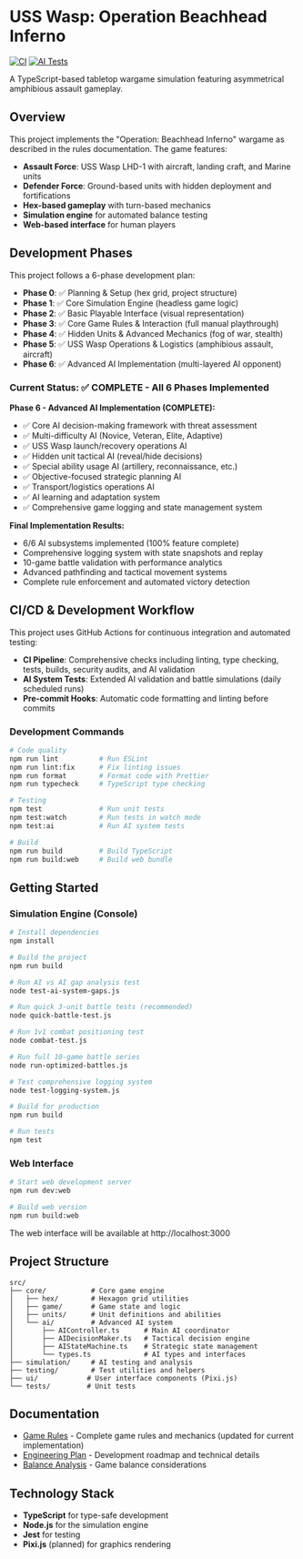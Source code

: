 # USS Wasp: Operation Beachhead Inferno

[![CI](https://github.com/imjasonh/uss-wasp/actions/workflows/ci.yml/badge.svg)](https://github.com/imjasonh/uss-wasp/actions/workflows/ci.yml)
[![AI Tests](https://github.com/imjasonh/uss-wasp/actions/workflows/ai-tests.yml/badge.svg)](https://github.com/imjasonh/uss-wasp/actions/workflows/ai-tests.yml)

A TypeScript-based tabletop wargame simulation featuring asymmetrical amphibious assault gameplay.

## Overview

This project implements the "Operation: Beachhead Inferno" wargame as described in the rules documentation. The game features:

- **Assault Force**: USS Wasp LHD-1 with aircraft, landing craft, and Marine units
- **Defender Force**: Ground-based units with hidden deployment and fortifications
- **Hex-based gameplay** with turn-based mechanics
- **Simulation engine** for automated balance testing
- **Web-based interface** for human players

## Development Phases

This project follows a 6-phase development plan:

- **Phase 0**: ✅ Planning & Setup (hex grid, project structure)
- **Phase 1**: ✅ Core Simulation Engine (headless game logic)
- **Phase 2**: ✅ Basic Playable Interface (visual representation)
- **Phase 3**: ✅ Core Game Rules & Interaction (full manual playthrough)
- **Phase 4**: ✅ Hidden Units & Advanced Mechanics (fog of war, stealth)
- **Phase 5**: ✅ USS Wasp Operations & Logistics (amphibious assault, aircraft)
- **Phase 6**: ✅ Advanced AI Implementation (multi-layered AI opponent)

### Current Status: ✅ COMPLETE - All 6 Phases Implemented

**Phase 6 - Advanced AI Implementation (COMPLETE):**
- ✅ Core AI decision-making framework with threat assessment
- ✅ Multi-difficulty AI (Novice, Veteran, Elite, Adaptive)  
- ✅ USS Wasp launch/recovery operations AI
- ✅ Hidden unit tactical AI (reveal/hide decisions)
- ✅ Special ability usage AI (artillery, reconnaissance, etc.)
- ✅ Objective-focused strategic planning AI
- ✅ Transport/logistics operations AI
- ✅ AI learning and adaptation system
- ✅ Comprehensive game logging and state management system

**Final Implementation Results:**
- 6/6 AI subsystems implemented (100% feature complete)
- Comprehensive logging system with state snapshots and replay
- 10-game battle validation with performance analytics  
- Advanced pathfinding and tactical movement systems
- Complete rule enforcement and automated victory detection

## CI/CD & Development Workflow

This project uses GitHub Actions for continuous integration and automated testing:

- **CI Pipeline**: Comprehensive checks including linting, type checking, tests, builds, security audits, and AI validation
- **AI System Tests**: Extended AI validation and battle simulations (daily scheduled runs)
- **Pre-commit Hooks**: Automatic code formatting and linting before commits

### Development Commands

```bash
# Code quality
npm run lint          # Run ESLint
npm run lint:fix      # Fix linting issues
npm run format        # Format code with Prettier
npm run typecheck     # TypeScript type checking

# Testing
npm test              # Run unit tests
npm test:watch        # Run tests in watch mode
npm test:ai           # Run AI system tests

# Build
npm run build         # Build TypeScript
npm run build:web     # Build web bundle
```

## Getting Started

### Simulation Engine (Console)
```bash
# Install dependencies
npm install

# Build the project
npm run build

# Run AI vs AI gap analysis test  
node test-ai-system-gaps.js

# Run quick 3-unit battle tests (recommended)
node quick-battle-test.js

# Run 1v1 combat positioning test
node combat-test.js

# Run full 10-game battle series 
node run-optimized-battles.js

# Test comprehensive logging system
node test-logging-system.js

# Build for production
npm run build

# Run tests
npm test
```

### Web Interface
```bash
# Start web development server
npm run dev:web

# Build web version
npm run build:web
```

The web interface will be available at http://localhost:3000

## Project Structure

```
src/
├── core/           # Core game engine
│   ├── hex/        # Hexagon grid utilities  
│   ├── game/       # Game state and logic
│   ├── units/      # Unit definitions and abilities
│   └── ai/         # Advanced AI system
│       ├── AIController.ts      # Main AI coordinator
│       ├── AIDecisionMaker.ts   # Tactical decision engine
│       ├── AIStateMachine.ts    # Strategic state management
│       └── types.ts             # AI types and interfaces
├── simulation/     # AI testing and analysis
├── testing/        # Test utilities and helpers
├── ui/            # User interface components (Pixi.js)
└── tests/         # Unit tests
```

## Documentation

- [Game Rules](rules.md) - Complete game rules and mechanics (updated for current implementation)
- [Engineering Plan](docs/plan.md) - Development roadmap and technical details
- [Balance Analysis](docs/balance.md) - Game balance considerations

## Technology Stack

- **TypeScript** for type-safe development
- **Node.js** for the simulation engine
- **Jest** for testing
- **Pixi.js** (planned) for graphics rendering